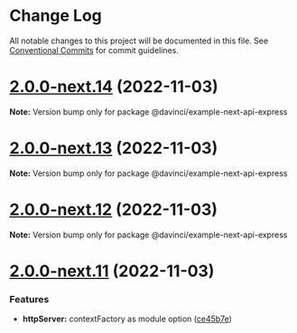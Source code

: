 # Change Log

All notable changes to this project will be documented in this file.
See [Conventional Commits](https://conventionalcommits.org) for commit guidelines.

# [2.0.0-next.14](https://github.com/HPInc/davinci/compare/@davinci/example-next-api-express@2.0.0-next.13...@davinci/example-next-api-express@2.0.0-next.14) (2022-11-03)

**Note:** Version bump only for package @davinci/example-next-api-express





# [2.0.0-next.13](https://github.com/HPInc/davinci/compare/@davinci/example-next-api-express@2.0.0-next.12...@davinci/example-next-api-express@2.0.0-next.13) (2022-11-03)

**Note:** Version bump only for package @davinci/example-next-api-express





# [2.0.0-next.12](https://github.com/HPInc/davinci/compare/@davinci/example-next-api-express@2.0.0-next.11...@davinci/example-next-api-express@2.0.0-next.12) (2022-11-03)

**Note:** Version bump only for package @davinci/example-next-api-express





# [2.0.0-next.11](https://github.com/HPInc/davinci/compare/@davinci/example-next-api-express@2.0.0-next.10...@davinci/example-next-api-express@2.0.0-next.11) (2022-11-03)


### Features

* **httpServer:** contextFactory as module option ([ce45b7e](https://github.com/HPInc/davinci/commit/ce45b7edb5f0ac7aff8540ab61066f13399b557d))
